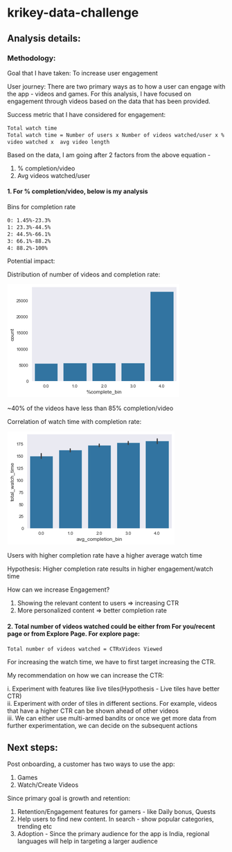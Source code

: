 # krikey-data-challenge


## Analysis details:

### Methodology:

Goal that I have taken: To increase user engagement

User journey: There are two primary ways as to how a user can engage with the app - videos and games. For this analysis, I have focused on engagement through videos based on the data that has been provided.

Success metric that I have considered for engagement: 

```
Total watch time
Total watch time = Number of users x Number of videos watched/user x % video watched x  avg video length
```

Based on the data, I am going after 2 factors from the above equation - 

1. % completion/video
2. Avg videos watched/user


#### 1. For % completion/video, below is my analysis 

Bins for completion rate
```
0: 1.45%-23.3%
1: 23.3%-44.5%
2: 44.5%-66.1%
3: 66.1%-88.2%
4: 88.2%-100%
```

Potential impact:

Distribution of number of videos and completion rate:

![Alt text](../data/cr_nr.png?raw=true "Title")

~40% of the videos have less than 85% completion/video

Correlation of watch time with completion rate:

![Alt text](../data/comp_wt.png?raw=true "Title")

Users with higher completion rate have a higher average watch time

Hypothesis: Higher completion rate results in higher engagement/watch time

How can we increase Engagement?

1. Showing the relevant content to users => increasing CTR
2. More personalized content => better completion rate

#### 2. Total number of videos watched could be either from For you/recent page or from Explore Page. For explore page:
```
Total number of videos watched = CTRxVideos Viewed
```
For increasing the watch time, we have to first target increasing the CTR.

My recommendation on how we can increase the CTR:

i. Experiment with features like live tiles(Hypothesis - Live tiles have better CTR)<br />
ii. Experiment with order of tiles in different sections. For example, videos that have a higher CTR can be shown ahead of other videos<br />
iii. We can either use multi-armed bandits or once we get more data from further experimentation, we can decide on the subsequent actions<br />

## Next steps:

Post onboarding, a customer has two ways to use the app:
1. Games
2. Watch/Create Videos

Since primary goal is growth and retention:

1. Retention/Engagement features for gamers - like Daily bonus, Quests
2. Help users to find new content. In search - show popular categories, trending etc
3. Adoption - Since the primary audience for the app is India, regional languages will help in targeting a larger audience